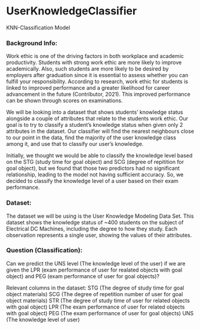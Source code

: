 # UserKnowledgeClassifier
KNN-Classification Model

### Background Info:
Work ethic is one of the driving factors in both workplace and academic productivity. Students with strong work ethic are more likely to improve academically. Also, such students are more likely to be desired by employers after graduation since it is essential to assess whether you can fulfill your responsibility. According to research, work ethic for students is linked to improved performance and a greater likelihood for career advancement in the future (Contributor, 2021). This improved performance can be shown through scores on examinations.

We will be looking into a dataset that shows students’ knowledge status alongside a couple of attributes that relate to the students work ethic. Our goal is to try to classify a student’s knowledge status when given only 2 attributes in the dataset. Our classifier will find the nearest neighbours close to our point in the data, find the majority of the user knowledge class among it, and use that to classify our user’s knowledge.

Initially, we thought we would be able to classify the knowledge level based on the STG (study time for goal object) and SCG (degree of repitition for goal object), but we found that those two predictors had no significant relationship, leading to the model not having sufficient accuracy. So, we decided to classify the knowledge level of a user based on their exam performance.

### Dataset:
The dataset we will be using is the User Knowledge Modeling Data Set. This dataset shows the knowledge status of ~400 students on the subject of Electrical DC Machines, including the degree to how they study. Each observation represents a single user, showing the values of their attributes.

### Question (Classification):
Can we predict the UNS level (The knowledge level of the user) if we are given the LPR (exam performance of user for realated objects with goal object) and PEG (exam performance of user for goal objects)?

Relevant columns in the dataset:
STG (The degree of study time for goal object materials)
SCG (The degree of repetition number of user for goal object materials)
STR (The degree of study time of user for related objects with goal object)
LPR (The exam performance of user for related objects with goal object)
PEG (The exam performance of user for goal objects)
UNS (The knowledge level of user)
